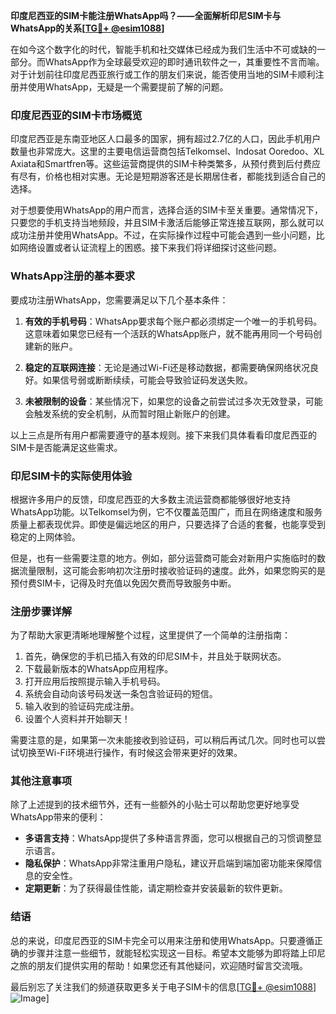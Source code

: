 **印度尼西亚的SIM卡能注册WhatsApp吗？——全面解析印尼SIM卡与WhatsApp的关系[[TG💪+ @esim1088](https://t.me/s/esim1088)]**

在如今这个数字化的时代，智能手机和社交媒体已经成为我们生活中不可或缺的一部分。而WhatsApp作为全球最受欢迎的即时通讯软件之一，其重要性不言而喻。对于计划前往印度尼西亚旅行或工作的朋友们来说，能否使用当地的SIM卡顺利注册并使用WhatsApp，无疑是一个需要提前了解的问题。

### 印度尼西亚的SIM卡市场概览

印度尼西亚是东南亚地区人口最多的国家，拥有超过2.7亿的人口，因此手机用户数量也非常庞大。这里的主要电信运营商包括Telkomsel、Indosat Ooredoo、XL Axiata和Smartfren等。这些运营商提供的SIM卡种类繁多，从预付费到后付费应有尽有，价格也相对实惠。无论是短期游客还是长期居住者，都能找到适合自己的选择。

对于想要使用WhatsApp的用户而言，选择合适的SIM卡至关重要。通常情况下，只要您的手机支持当地频段，并且SIM卡激活后能够正常连接互联网，那么就可以成功注册并使用WhatsApp。不过，在实际操作过程中可能会遇到一些小问题，比如网络设置或者认证流程上的困惑。接下来我们将详细探讨这些问题。

### WhatsApp注册的基本要求

要成功注册WhatsApp，您需要满足以下几个基本条件：

1. **有效的手机号码**：WhatsApp要求每个账户都必须绑定一个唯一的手机号码。这意味着如果您已经有一个活跃的WhatsApp账户，就不能再用同一个号码创建新的账户。
   
2. **稳定的互联网连接**：无论是通过Wi-Fi还是移动数据，都需要确保网络状况良好。如果信号弱或断断续续，可能会导致验证码发送失败。
   
3. **未被限制的设备**：某些情况下，如果您的设备之前尝试过多次无效登录，可能会触发系统的安全机制，从而暂时阻止新账户的创建。

以上三点是所有用户都需要遵守的基本规则。接下来我们具体看看印度尼西亚的SIM卡是否能满足这些需求。

### 印尼SIM卡的实际使用体验

根据许多用户的反馈，印度尼西亚的大多数主流运营商都能够很好地支持WhatsApp功能。以Telkomsel为例，它不仅覆盖范围广，而且在网络速度和服务质量上都表现优异。即使是偏远地区的用户，只要选择了合适的套餐，也能享受到稳定的上网体验。

但是，也有一些需要注意的地方。例如，部分运营商可能会对新用户实施临时的数据流量限制，这可能会影响初次注册时接收验证码的速度。此外，如果您购买的是预付费SIM卡，记得及时充值以免因欠费而导致服务中断。

### 注册步骤详解

为了帮助大家更清晰地理解整个过程，这里提供了一个简单的注册指南：

1. 首先，确保您的手机已插入有效的印尼SIM卡，并且处于联网状态。
2. 下载最新版本的WhatsApp应用程序。
3. 打开应用后按照提示输入手机号码。
4. 系统会自动向该号码发送一条包含验证码的短信。
5. 输入收到的验证码完成注册。
6. 设置个人资料并开始聊天！

需要注意的是，如果第一次未能接收到验证码，可以稍后再试几次。同时也可以尝试切换至Wi-Fi环境进行操作，有时候这会带来更好的效果。

### 其他注意事项

除了上述提到的技术细节外，还有一些额外的小贴士可以帮助您更好地享受WhatsApp带来的便利：

- **多语言支持**：WhatsApp提供了多种语言界面，您可以根据自己的习惯调整显示语言。
- **隐私保护**：WhatsApp非常注重用户隐私，建议开启端到端加密功能来保障信息的安全性。
- **定期更新**：为了获得最佳性能，请定期检查并安装最新的软件更新。

### 结语

总的来说，印度尼西亚的SIM卡完全可以用来注册和使用WhatsApp。只要遵循正确的步骤并注意一些细节，就能轻松实现这一目标。希望本文能够为即将踏上印尼之旅的朋友们提供实用的帮助！如果您还有其他疑问，欢迎随时留言交流哦。

最后别忘了关注我们的频道获取更多关于电子SIM卡的信息[[TG💪+ @esim1088](https://t.me/s/esim1088)] ![Image](https://i.postimg.cc/4NQfJmqS/Snipaste-2025-05-13-00-14-12.png)]